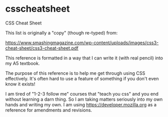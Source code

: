 # csscheatsheet
CSS Cheat Sheet

This list is originally a "copy" (though re-typed) from:

https://www.smashingmagazine.com/wp-content/uploads/images/css3-cheat-sheet/css3-cheat-sheet.pdf

This reference is formatted in a way that I can write it (with real pencil) into my A5 textbook.

The purpose of this reference is to help me get through using CSS effectively. It's often hard to use a feature of something if you don't even know it exists!

I am tired of "1-2-3 follow me" courses that "teach you css" and you end without learning a darn thing. So I am taking matters seriously into my own hands and writing my own. I am using
https://developer.mozilla.org
as a reference for amendments and revisions.
